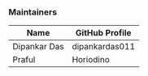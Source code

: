 ### Maintainers

| Name         | GitHub Profile |
|--------------|----------------|
| Dipankar Das | dipankardas011 |
| Praful       | Horiodino      |
